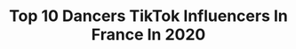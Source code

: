 ---
title: Top 10 Dancers TikTok Influencers In France In 2020
description: >-
  Find top dancers TikTok influencers in France in 2020. Most popular hashtags: #comedie #fail #humour #shuffle.
platform: TikTok
profiles:
  - username: "julienolr"
    fullname: >-
      jujuuuuuu🤡
    location: "France"
    followers: 63511
    engagement: 2877
    commentsToLikes: 0.069233
    id: ck9n4v76k5s4r0j78tij09r0s
    verified: false
    hashtags: "#fypage, #tuto"
  - username: "smallplatypus"
    fullname: >-
      Smallplatypus
    location: "France"
    followers: 6927
    engagement: 1276
    commentsToLikes: 0.067168
    id: cka0ubjd4tm170i78ecg2r9vf
    verified: false
    hashtags: "#narutoshippuden, #moeshopshuffle, #furrypatrol, #bluefacebaby"
  - username: "alleexxiiar"
    fullname: >-
      moi c’est alex
    location: "France"
    followers: 9947
    engagement: 2633
    commentsToLikes: 0.036002
    id: ck9ntfwqki6co0j78efytdkvy
    verified: false
    hashtags: "#netflix, #animalcrossing, #savage, #disneyplus"
  - username: "albanedanse"
    fullname: >-
      a⃝l⃝b⃝a⃝♡e⃝d⃝a⃝♡s⃝e⃝
    location: "France"
    followers: 122507
    engagement: 2548
    commentsToLikes: 0.019133
    id: cka6k9f19y0xh0i788llsmt55
    verified: false
    hashtags: "#bougezchezvous, #coolagain, #quidenousdeux, #fail"
  - username: "diodjoofficial"
    fullname: >-
      Deolindo🕺👀🇫🇷🇵🇹
    location: "France"
    followers: 13505
    engagement: 1198
    commentsToLikes: 0.113998
    id: cka6nb8f6ap3b0i78tb3sbfto
    verified: false
    hashtags: "#buryafriend, #will, #blackeyespeas, #tebote"
  - username: "jeremymarquet_"
    fullname: >-
      jeremymarquet_
    location: "France"
    followers: 12354
    engagement: 960
    commentsToLikes: 0.137621
    id: ck8zasmnh2tn90j783y8awg68
    verified: false
    hashtags: "#chill, #swalla, #janetjackson, #4upage"
  - username: "anisbelhadj75"
    fullname: >-
      Anis Belhadj
    location: "France"
    followers: 11298
    engagement: 658
    commentsToLikes: 0.045319
    id: ckactz5lngf1q0i78sh7cdcuu
    verified: false
    hashtags: "#coronavirus, #mezoued, #gagnamstyle, #supermario"
  - username: "bboyjunioroff"
    fullname: >-
      BboyJuniorOff
    location: "France"
    followers: 4011
    engagement: 623
    commentsToLikes: 0.045289
    id: ck9kfggsj3ctu0j78hbmik1ma
    verified: false
    hashtags: "#playback, #break, #fun, #musically"
  - username: "zaffar_liquifire"
    fullname: >-
      Zaffar Liquifire
    location: "France"
    followers: 57207
    engagement: 936
    commentsToLikes: 0.012507
    id: ck900y9c8azzk0j78tjfz31yl
    verified: false
    hashtags: "#ramadan, #teambhojpuriya, #lifeathome, #nadeemsarwar"
  - username: "helenearies"
    fullname: >-
      Helenearies
    location: "France"
    followers: 93890
    engagement: 733
    commentsToLikes: 0.015633
    id: ck9v740xh4mwp0j78jzie2d6d
    verified: false
    hashtags: "#shoes, #heels, #gravity, #quarantinelife"
---